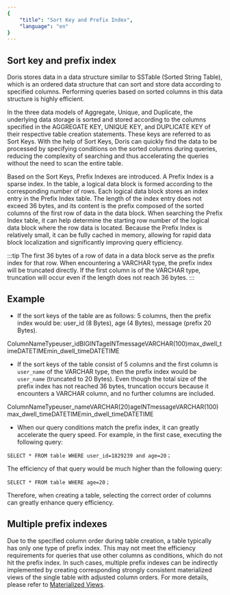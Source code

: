 ```yaml
---
{
    "title": "Sort Key and Prefix Index",
    "language": "en"
}
---
```


<!--
Licensed to the Apache Software Foundation (ASF) under one
or more contributor license agreements.  See the NOTICE file
distributed with this work for additional information
regarding copyright ownership.  The ASF licenses this file
to you under the Apache License, Version 2.0 (the
"License"); you may not use this file except in compliance
with the License.  You may obtain a copy of the License at

  http://www.apache.org/licenses/LICENSE-2.0

Unless required by applicable law or agreed to in writing,
software distributed under the License is distributed on an
"AS IS" BASIS, WITHOUT WARRANTIES OR CONDITIONS OF ANY
KIND, either express or implied.  See the License for the
specific language governing permissions and limitations
under the License.
-->

## Sort key and prefix index

Doris stores data in a data structure similar to SSTable (Sorted String Table), which is an ordered data structure that can sort and store data according to specified columns. Performing queries based on sorted columns in this data structure is highly efficient.

In the three data models of Aggregate, Unique, and Duplicate, the underlying data storage is sorted and stored according to the columns specified in the AGGREGATE KEY, UNIQUE KEY, and DUPLICATE KEY of their respective table creation statements. These keys are referred to as Sort Keys. With the help of Sort Keys, Doris can quickly find the data to be processed by specifying conditions on the sorted columns during queries, reducing the complexity of searching and thus accelerating the queries without the need to scan the entire table.

Based on the Sort Keys, Prefix Indexes are introduced. A Prefix Index is a sparse index. In the table, a logical data block is formed according to the corresponding number of rows. Each logical data block stores an index entry in the Prefix Index table. The length of the index entry does not exceed 36 bytes, and its content is the prefix composed of the sorted columns of the first row of data in the data block. When searching the Prefix Index table, it can help determine the starting row number of the logical data block where the row data is located. Because the Prefix Index is relatively small, it can be fully cached in memory, allowing for rapid data block localization and significantly improving query efficiency.

:::tip
The first 36 bytes of a row of data in a data block serve as the prefix index for that row. When encountering a VARCHAR type, the prefix index will be truncated directly. If the first column is of the VARCHAR type, truncation will occur even if the length does not reach 36 bytes.
:::

## Example

- If the sort keys of the table are as follows: 5 columns, then the prefix index would be: user_id (8 Bytes), age (4 Bytes), message (prefix 20 Bytes).

ColumnNameTypeuser_idBIGINTageINTmessageVARCHAR(100)max_dwell_timeDATETIMEmin_dwell_timeDATETIME

- If the sort keys of the table consist of 5 columns and the first column is `user_name` of the VARCHAR type, then the prefix index would be `user_name` (truncated to 20 Bytes). Even though the total size of the prefix index has not reached 36 bytes, truncation occurs because it encounters a VARCHAR column, and no further columns are included.

ColumnNameTypeuser_nameVARCHAR(20)ageINTmessageVARCHAR(100)max_dwell_timeDATETIMEmin_dwell_timeDATETIME

- When our query conditions match the prefix index, it can greatly accelerate the query speed. For example, in the first case, executing the following query:

```
SELECT * FROM table WHERE user_id=1829239 and age=20；
```

The efficiency of that query would be much higher than the following query:

```
SELECT * FROM table WHERE age=20；
```

Therefore, when creating a table, selecting the correct order of columns can greatly enhance query efficiency.

## Multiple prefix indexes

Due to the specified column order during table creation, a table typically has only one type of prefix index. This may not meet the efficiency requirements for queries that use other columns as conditions, which do not hit the prefix index. In such cases, multiple prefix indexes can be indirectly implemented by creating corresponding strongly consistent materialized views of the single table with adjusted column orders. For more details, please refer to  [Materialized Views](../../query/view-materialized-view/materialized-view).